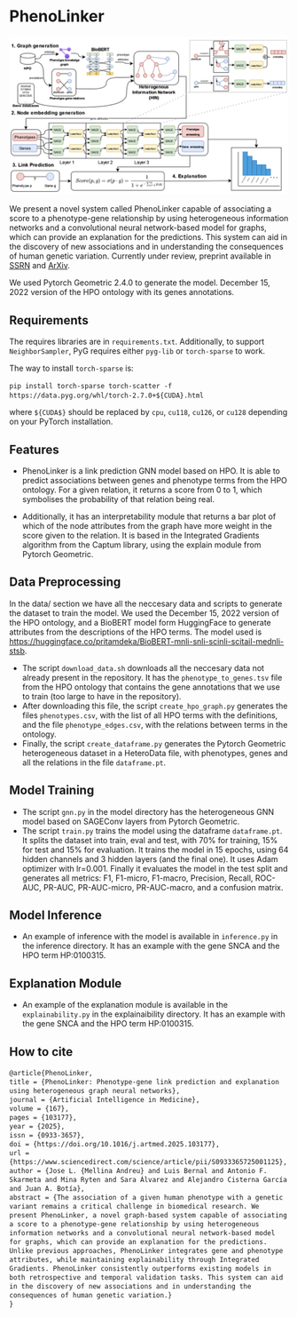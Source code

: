 # PhenoLinker

![PhenoLinker](imgs/phenolinker.png "Title")

We present a novel system called PhenoLinker capable of associating a score to a phenotype-gene relationship by using heterogeneous information networks and a convolutional neural network-based model for graphs, which can provide an explanation for the predictions. This system can aid in the discovery of new associations and in understanding the consequences of human genetic variation. Currently under review, preprint available in [SSRN](https://papers.ssrn.com/sol3/papers.cfm?abstract_id=4756046) and [ArXiv](https://arxiv.org/abs/2402.01809).

We used Pytorch Geometric 2.4.0 to generate the model. December 15, 2022 version of the HPO ontology with its genes annotations.

## Requirements

The requires libraries are in `requirements.txt`. Additionally, to support `NeighborSampler`, PyG requires either `pyg-lib` or `torch-sparse` to work.

The way to install `torch-sparse` is:

``
pip install torch-sparse torch-scatter -f https://data.pyg.org/whl/torch-2.7.0+${CUDA}.html
``

where `${CUDA$}` should be replaced by `cpu`, `cu118`, `cu126`, or `cu128` depending on your PyTorch installation.

## Features

- PhenoLinker is a link prediction GNN model based on HPO. It is able to predict associations between genes and phenotype terms from the HPO ontology. For a given relation, it returns a score from 0 to 1, which symbolises the probability of that relation being real.

- Additionally, it has an interpretability module that returns a bar plot of which of the node attributes from the graph have more weight in the score given to the relation. It is based in the Integrated Gradients algorithm from the Captum library, using the explain module from Pytorch Geometric.

## Data Preprocessing

In the data/ section we have all the neccesary data and scripts to generate the dataset to train the model. We used the December 15, 2022 version of the HPO ontology, and a BioBERT model form HuggingFace to generate attributes from the descriptions of the HPO terms. The model used is https://huggingface.co/pritamdeka/BioBERT-mnli-snli-scinli-scitail-mednli-stsb. 

- The script ``download_data.sh`` downloads all the neccesary data not already present in the repository. It has the ``phenotype_to_genes.tsv`` file from the HPO ontology that contains the gene annotations that we use to train (too large to have in the repository).
- After downloading this file, the script ``create_hpo_graph.py`` generates the files ``phenotypes.csv``, with the list of all HPO terms with the definitions, and the file ``phenotype_edges.csv``, with the relations between terms in the ontology.
- Finally, the script ``create_dataframe.py`` generates the Pytorch Geometric heterogeneous dataset in a HeteroData file, with phenotypes, genes and all the relations in the file ``dataframe.pt``.

## Model Training

- The script ``gnn.py`` in the model directory has the heterogeneous GNN model based on SAGEConv layers from Pytorch Geometric.
- The script ``train.py`` trains the model using the dataframe ``dataframe.pt``. It splits the dataset into train, eval and test, with 70% for training, 15% for test and 15% for evaluation. It trains the model in 15 epochs, using 64 hidden channels and 3 hidden layers (and the final one). It uses Adam optimizer with lr=0.001. Finally it evaluates the model in the test split and generates all metrics: F1, F1-micro, F1-macro, Precision, Recall, ROC-AUC, PR-AUC, PR-AUC-micro, PR-AUC-macro, and a confusion matrix.

## Model Inference

- An example of inference with the model is available in ``inference.py`` in the inference directory. It has an example with the gene SNCA and the HPO term HP:0100315.

## Explanation Module

- An example of the explanation module is available in the ``explainability.py`` in the explainaibility directory. It has an example with the gene SNCA and the HPO term HP:0100315.

## How to cite

```
@article{PhenoLinker,
title = {PhenoLinker: Phenotype-gene link prediction and explanation using heterogeneous graph neural networks},
journal = {Artificial Intelligence in Medicine},
volume = {167},
pages = {103177},
year = {2025},
issn = {0933-3657},
doi = {https://doi.org/10.1016/j.artmed.2025.103177},
url = {https://www.sciencedirect.com/science/article/pii/S0933365725001125},
author = {Jose L. {Mellina Andreu} and Luis Bernal and Antonio F. Skarmeta and Mina Ryten and Sara Álvarez and Alejandro Cisterna García and Juan A. Botía},
abstract = {The association of a given human phenotype with a genetic variant remains a critical challenge in biomedical research. We present PhenoLinker, a novel graph-based system capable of associating a score to a phenotype-gene relationship by using heterogeneous information networks and a convolutional neural network-based model for graphs, which can provide an explanation for the predictions. Unlike previous approaches, PhenoLinker integrates gene and phenotype attributes, while maintaining explainability through Integrated Gradients. PhenoLinker consistently outperforms existing models in both retrospective and temporal validation tasks. This system can aid in the discovery of new associations and in understanding the consequences of human genetic variation.}
}
```
